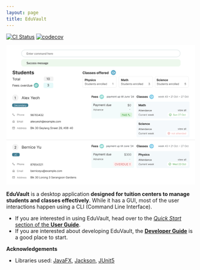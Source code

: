 ```yaml
---
layout: page
title: EduVault
---
```


[![CI Status](https://github.com/se-edu/addressbook-level3/workflows/Java%20CI/badge.svg)](https://github.com/AY2425S1-CS2103T-W08-2/tp/actions)
[![codecov](https://codecov.io/gh/se-edu/addressbook-level3/branch/master/graph/badge.svg)](https://app.codecov.io/gh/AY2425S1-CS2103T-W08-2/tp)

![Ui](images/Ui.png)


**EduVault** is a desktop application **designed for tuition centers to manage students and classes effectively**. While it has a GUI, most of the user interactions happen using a CLI (Command Line Interface).


* If you are interested in using EduVault, head over to the [_Quick Start_ section of the **User Guide**](UserGuide.html#quick-start).
* If you are interested about developing EduVault, the [**Developer Guide**](DeveloperGuide.html) is a good place to start.


**Acknowledgements**

* Libraries used: [JavaFX](https://openjfx.io/), [Jackson](https://github.com/FasterXML/jackson), [JUnit5](https://github.com/junit-team/junit5)
